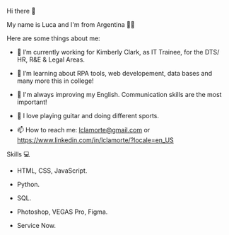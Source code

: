 Hi there 👋

My name is Luca and I'm from Argentina 💙🤍

Here are some things about me:

- 🔭 I’m currently working for Kimberly Clark, as IT Trainee, for the DTS/ HR, R&E & Legal Areas.

- 🌱 I’m learning about RPA tools, web developement, data bases and many more this in college!

- 🔧 I'm always improving my English. Communication skills are the most important!

- 🎸 I love playing guitar and doing different sports.

- 📫 How to reach me: lclamorte@gmail.com or https://www.linkedin.com/in/lclamorte/?locale=en_US

Skills 💻

- HTML, CSS, JavaScript.

- Python.

- SQL.

- Photoshop, VEGAS Pro, Figma.

- Service Now.
